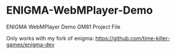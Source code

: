 # ENIGMA-WebMPlayer-Demo
ENIGMA WebMPlayer Demo GM81 Project File

Only works with my fork of enigma: https://github.com/time-killer-games/enigma-dev
